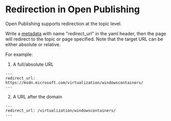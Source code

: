 # Redirection in Open Publishing

Open Publishing supports redirection at the topic level.

Write a [metadata](metadata.md) with name "redirect_url" in the yaml header, then the page will redirect to the topic or page specified.
Note that the target URL can be either absolute or relative.

For example:

1. A full/absolute URL
```
---
redirect_url: https://msdn.microsoft.com/virtualization/windowscontainers/
---
```
2. A URL after the domain
```
---
redirect_url: /virtualization/windowscontainers/
---
```
